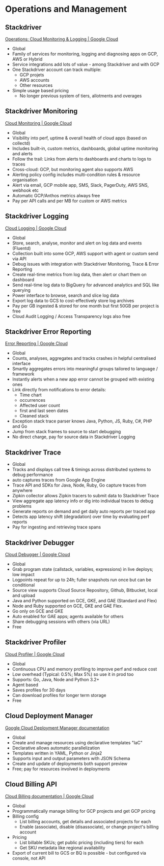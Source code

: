 # Operations and Management

## Stackdriver

[Operations: Cloud Monitoring & Logging | Google Cloud](https://cloud.google.com/products/operations)

- Global
- Family of services for monitoring, logging and diagnosing apps on GCP, AWS or Hybrid
- Service integrations add lots of value - among Stackdriver and with GCP
- One Stackdriver account can track multiple:
    - GCP projets
    - AWS accounts
    - Other resources
- Simple usage based pricing
    - No longer previous system of tiers, allotments and overages

## Stackdriver Monitoring

[Cloud Monitoring | Google Cloud](https://cloud.google.com/monitoring/)

- Global
- Visibility into perf, uptime & overall health of cloud apps (based on collectd)
- Includes built-in, custom metrics, dashboards, global uptime monitoring and alerts
- Follow the trail: Links from alerts to dashboards and charts to logs to traces
- Cross-cloud: GCP, but monitoring agent also supports AWS
- Alerting policy config includes multi-condition rules & resource organisation
- Alert via email, GCP mobile app, SMS, Slack, PagerDuty, AWS SNS, webhook etc
- Automatic GCP/Anthos metrics always free
- Pay per API calls and per MB for custom or AWS metrics

## Stackdriver Logging

[Cloud Logging | Google Cloud](https://cloud.google.com/logging/)

- Global
- Store, search, analyse, monitor and alert on log data and events (Fluentd)
- Collection built into some GCP, AWS support with agent or custom send via API
- Debug issues with integration with Stackdriver Monitoring, Trace & Error Reporting
- Create real-time metrics from log data, then alert or chart them on dashboard
- Send real-time log data to BigQuery for advanced analytics and SQL like querying
- Power interface to browse, search and slice log data
- Export log data to GCS to cost-effectively store log archives
- Pay per GB ingested & stored for one month but first 50GB per project is free
- Cloud Audit Logging / Access Transparency logs also free

## Stackdriver Error Reporting

[Error Reporting | Google Cloud](https://cloud.google.com/error-reporting/)

- Global
- Counts, analyses, aggregates and tracks crashes in helpful centralised interface
- Smartly aggregates errors into meaningful groups tailored to language / framework
- Instantly alerts when a new app error cannot be grouped with existing ones
- Link directly from notifications to error details:
    - Time chart
    - occurrences
    - Affected user count
    - first and last seen dates
    - Cleaned stack
- Exception stack trace parser knows Java, Python, JS, Ruby, C#, PHP and Go
- Jump from stack frames to source to start debugging
- No direct charge, pay for source data in Stackdriver Logging

## Stackdriver Trace

[](https://cloud.google.com/trace/)

- Global
- Tracks and displays call tree & timings across distributed systems to debug performance
- auto captures traces from Google App Engine
- Trace API and SDKs for Java, Node, Ruby, Go capture traces from anywhere
- Zipkin collector allows Zipkin tracers to submit data to Stackdriver Trace
- View aggregate app latency info or dig into individual traces to debug problems
- Generate reports on demand and get daily auto reports per traced app
- Detects app latency shift (degradation) over time by evaluating perf reports
- Pay for ingesting and retrieving trace spans

## Stackdriver Debugger

[Cloud Debugger | Google Cloud](https://cloud.google.com/debugger/)

- Global
- Grab program state (callstack, variables, expressions) in live deploys; low impact
- Logpoints repeat for up to 24h; fuller snapshots run once but can be conditional
- Source view supports Cloud Source Repository, Github, Bitbucket, local and upload
- Java and Python supported on GCE, GKE, and GAE (Standard and Flex)
- Node and Ruby supported on GCE, GKE and GAE Flex.
- Go only on GCE and GKE
- Auto enabled for GAE apps; agents available for others
- Share debugging sessions with others (via URL)
- Free

## Stackdriver Profiler

[Cloud Profiler | Google Cloud](https://cloud.google.com/profiler/)

- Global
- Continuous CPU and memory profiling to improve perf and reduce cost
- Low overhead (Typical: 0.5%; Max 5%) so use it in prod too
- Supports: Go, Java, Node and Python 3.2+
- Agent based
- Saves profiles for 30 days
- Can download profiles for longer term storage
- Free

## Cloud Deployment Manager

[Google Cloud Deployment Manager documentation](https://cloud.google.com/deployment-manager/docs)

- Global
- Create and manage resources using declarative templates "IaC"
- Declarative allows automatic parallelization
- Templates written in YAML, Python or Jinja2
- Supports input and output parameters with JSON Schema
- Create and update of deployments both support preview
- Free; pay for resources involved in deployments

## Cloud Billing API

[Cloud Billing documentation | Google Cloud](https://cloud.google.com/billing/docs/)

- Global
- Programmatically manage billing for GCP projects and get GCP pricing
- Billing config
    - List billing accounts, get details and associated projects for each
    - Enable (associate), disable (disassociate), or change project's billing account
- Pricing
    - List billable SKUs; get public pricing (including tiers) for each
    - Get SKU metadata like regional availability
- Export of current bill to GCS or BQ is possible - but configured via console, not API